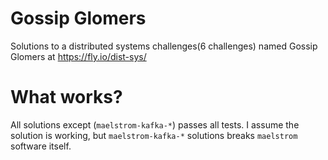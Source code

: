 # Gossip Glomers

Solutions to a distributed systems challenges(6 challenges) named Gossip Glomers at https://fly.io/dist-sys/

# What works?

All solutions except (`maelstrom-kafka-*`) passes all tests. 
I assume the solution is working, but `maelstrom-kafka-*` solutions breaks `maelstrom` software itself.
